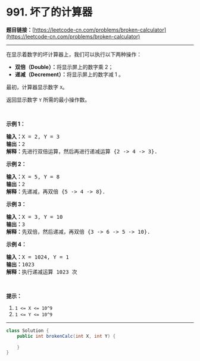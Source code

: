 # 991. 坏了的计算器

**题目链接：**[https://leetcode-cn.com/problems/broken-calculator](https://leetcode-cn.com/problems/broken-calculator)

---

<div class="content__1Y2H">
 <div class="notranslate">
  <p>在显示着数字的坏计算器上，我们可以执行以下两种操作：</p> 
  <ul> 
   <li><strong>双倍（Double）：</strong>将显示屏上的数字乘 2；</li> 
   <li><strong>递减（Decrement）：</strong>将显示屏上的数字减 1 。</li> 
  </ul> 
  <p>最初，计算器显示数字&nbsp;<code>X</code>。</p> 
  <p>返回显示数字&nbsp;<code>Y</code>&nbsp;所需的最小操作数。</p> 
  <p>&nbsp;</p> 
  <p><strong>示例 1：</strong></p> 
  <pre class="language-text"><strong>输入：</strong>X = 2, Y = 3
<strong>输出：</strong>2
<strong>解释：</strong>先进行双倍运算，然后再进行递减运算 {2 -&gt; 4 -&gt; 3}.
</pre> 
  <p><strong>示例 2：</strong></p> 
  <pre class="language-text"><strong>输入：</strong>X = 5, Y = 8
<strong>输出：</strong>2
<strong>解释：</strong>先递减，再双倍 {5 -&gt; 4 -&gt; 8}.
</pre> 
  <p><strong>示例 3：</strong></p> 
  <pre class="language-text"><strong>输入：</strong>X = 3, Y = 10
<strong>输出：</strong>3
<strong>解释：</strong>先双倍，然后递减，再双倍 {3 -&gt; 6 -&gt; 5 -&gt; 10}.
</pre> 
  <p><strong>示例 4：</strong></p> 
  <pre class="language-text"><strong>输入：</strong>X = 1024, Y = 1
<strong>输出：</strong>1023
<strong>解释：</strong>执行递减运算 1023 次
</pre> 
  <p>&nbsp;</p> 
  <p><strong>提示：</strong></p> 
  <ol> 
   <li><code>1 &lt;= X &lt;= 10^9</code></li> 
   <li><code>1 &lt;= Y &lt;= 10^9</code></li> 
  </ol> 
 </div>
</div>

---

```java
class Solution {
    public int brokenCalc(int X, int Y) {
        
    }
}
```
